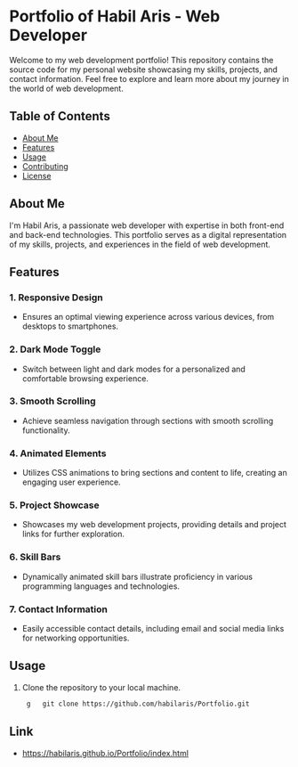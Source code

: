 # Portfolio of Habil Aris - Web Developer

Welcome to my web development portfolio! This repository contains the source code for my personal website showcasing my skills, projects, and contact information. Feel free to explore and learn more about my journey in the world of web development.

## Table of Contents

- [About Me](#about-me)
- [Features](#features)
- [Usage](#usage)
- [Contributing](#contributing)
- [License](#license)

## About Me

I'm Habil Aris, a passionate web developer with expertise in both front-end and back-end technologies. This portfolio serves as a digital representation of my skills, projects, and experiences in the field of web development.

## Features

### 1. Responsive Design

- Ensures an optimal viewing experience across various devices, from desktops to smartphones.

### 2. Dark Mode Toggle

- Switch between light and dark modes for a personalized and comfortable browsing experience.

### 3. Smooth Scrolling

- Achieve seamless navigation through sections with smooth scrolling functionality.

### 4. Animated Elements

- Utilizes CSS animations to bring sections and content to life, creating an engaging user experience.

### 5. Project Showcase

- Showcases my web development projects, providing details and project links for further exploration.

### 6. Skill Bars

- Dynamically animated skill bars illustrate proficiency in various programming languages and technologies.

### 7. Contact Information

- Easily accessible contact details, including email and social media links for networking opportunities.

## Usage

1. Clone the repository to your local machine.
   ```bash
    g   git clone https://github.com/habilaris/Portfolio.git

## Link
- https://habilaris.github.io/Portfolio/index.html
